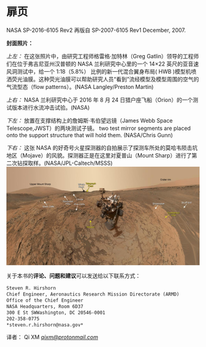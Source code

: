 # 扉页

NASA SP-2016-6105 Rev2 再版自 SP-2007-6105 Rev1  December, 2007.

**封面照片：**

*上左：*
在这张照片中，由研究工程师格雷格·加特林（Greg Gatlin）领导的工程师们在位于弗吉尼亚州汉普顿的 NASA 兰利研究中心里的一个 14×22 英尺的亚音速风洞测试中，给一个 1:18（5.8%） 比例的新一代混合翼身布局( HWB )模型机喷洒荧光油膜。这种荧光油膜可以帮助研究人员“看到”流经模型及模型周围的空气的气流型态（flow patterns）。(NASA Langley/Preston Martin)

*上右：*
NASA 兰利研究中心于 2016 年 8 月 24 日猎户座飞船（Orion）的一个测试版本进行水流冲击试验。(NASA)

 *下左：*
 放置在支撑结构上的詹姆斯·韦伯望远镜（James Webb Space Telescope,JWST）的两块测试子镜。
two test mirror segments are placed onto the support structure that will hold them. (NASA/Chris Gunn)

 *下右：*
这张 NASA 的好奇号火星探测器的自拍展示了探测车所处的莫哈韦陨击坑地区（Mojave）的风貌。探测器正是在这里对夏普山（Mount Sharp）进行了第二次钻探取样。(NASA/JPL-Caltech/MSSS)
![img](./images/6975_Curiosity-Rover-Portrait-Mars-Mojave-Selfie-pia19142-MALHI-Labeled-full2.jpg)

关于本书的**评论、问题和建议**可以发送给以下联系方式：
```
Steven R. Hirshorn
Chief Engineer, Aeronautics Research Mission Directorate (ARMD)
Office of the Chief Engineer
NASA Headquarters, Room 6D37
300 E St SWWashington, DC 20546-0001
202-358-0775
*steven.r.hirshorn@nasa.gov*
```
译者：
Qi XM
*qixm@protonmail.com*
